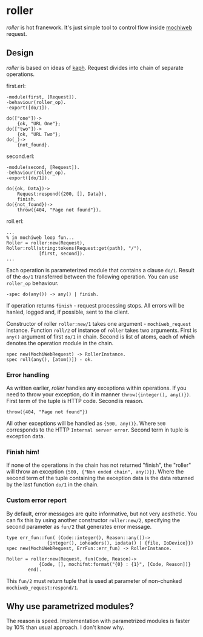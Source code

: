 # roller

*roller* is hot franework. It's just simple tool to control flow inside 
[mochiweb](https://github.com/mochi/mochiweb) request.

## Design

*roller* is based on ideas of [kaph](https://github.com/akaspin/kaph). Request 
divides into chain of separate operations. 

first.erl:
    
    -module(first, [Request]).
    -behaviour(roller_op).
    -export([do/1]).
    
    do(["one"])->
        {ok, "URL One"};
    do(["two"])->
        {ok, "URL Two"};
    do(_)->
        {not_found}.
        
second.erl:

    -module(second, [Request]).
    -behaviour(roller_op).
    -export([do/1]).
    
    do({ok, Data})->
        Request:respond({200, [], Data}),
        finish.
    do({not_found})->
        throw({404, "Page not found"}).
        
roll.erl:

    ...
    % in mochiweb loop fun...
    Roller = roller:new(Request),
    Roller:roll(string:tokens(Request:get(path), "/"), 
                [first, second]).
    ...

Each operation is parameterized module that contains a clause `do/1`. Result 
of the `do/1` transferred between the following operation. You can use 
`roller_op` behaviour.

    -spec do(any()) -> any() | finish.

If operation returns `finish` - request processing stops. All errors will be 
hanled, logged and, if possible, sent to the client. 

Constructor of roller `roller:new/1` takes one argument - `mochiweb_request` 
instance. Function `roll/2` of instance of `roller` takes two arguments. First 
is `any()` argument of first `do/1` in chain. Second is list of atoms, each of 
which denotes the operation module in the chain.

    spec new(MochiWebRequest) -> RollerInstance.
    spec roll(any(), [atom()]) - ok.

### Error handling

As written earlier, *roller* handles any exceptions within operations. If you 
need to throw your exception, do it in manner `throw({integer(), any()})`. 
First term of the tuple is HTTP code. Second is reason.

    throw({404, "Page not found"})

All other exceptions will be handled as `{500, any()}`. Where `500` corresponds 
to the HTTP `Internal server error`. Second term in tuple is exception data.

### Finish him!

If none of the operations in the chain has not returned "finish", the "roller" 
will throw an exception `{500, {"Non ended chain", any()}}`. Where the second 
term of the tuple containing the exception data is the data returned by the 
last function `do/1` in the chain.

### Custom error report

By default, error messages are quite informative, but not very aesthetic. 
You can fix this by using another constructor `roller:new/2`, specifying the 
second parameter as `fun/2` that generates error message.

    type err_fun::fun( (Code::integer(), Reason::any())->
                   {integer(), ioheaders(), iodata() | {file, IoDevice}}) 
    spec new(MochiWebRequest, ErrFun::err_fun) -> RollerInstance.
    
    Roller = roller:new(Request, fun(Code, Reason)-> 
                {Code, [], mochifmt:format("{0} : {1}", [Code, Reason])}
            end).

This `fun/2` must return tuple that is used at parameter of non-chunked 
`mochiweb_request:respond/1`.

## 

## Why use parametrized modules?

The reason is speed. Implementation with parametrized modules is faster by 
10% than usual approach. I don't know why.


    